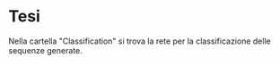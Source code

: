 # Tesi

Nella cartella "Classification" si trova la rete per la classificazione delle sequenze generate.
